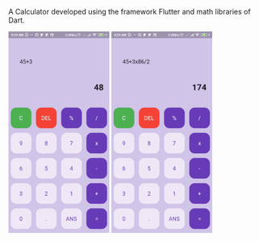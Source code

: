 A Calculator developed using the framework Flutter and math libraries of Dart. 

<img src='/images/img1.jpg' height="400" width="200"> 
<img src='/images/img2.jpg' height="400" width="200">
